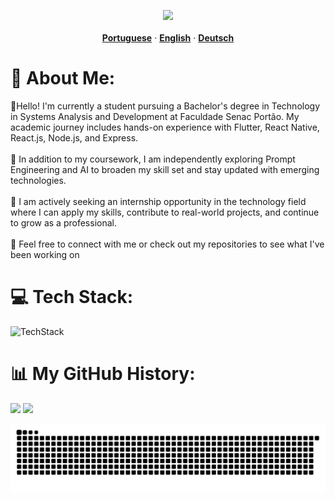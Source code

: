 <p align='center'>
  <img src="https://capsule-render.vercel.app/api?type=venom&height=200&text=Welcome!&fontSize=70&color=0:8A2BE2,100:23FFA3&stroke=23FFA3"></img>
  <br />
  <br />
  <a href="https://github.com/ArthurVenturi/ArthurVenturi/blob/main/languages/README.pt-br.md"><strong>Portuguese</strong></a>
    ·
  <a href="https://github.com/ArthurVenturi/ArthurVenturi/blob/main/README.md"><strong>English</strong></a>
    ·
  <a href="https://github.com/ArthurVenturi/ArthurVenturi/blob/main/languages/README.de-de.md"><strong>Deutsch</strong></a>
</p>

# 💫 About Me:

👋Hello! I'm currently a student pursuing a Bachelor's degree in Technology in Systems Analysis and Development at Faculdade Senac Portão. My academic journey includes hands-on experience with Flutter, React Native, React.js, Node.js, and Express.<br><br>🌱 In addition to my coursework, I am independently exploring Prompt Engineering and AI to broaden my skill set and stay updated with emerging technologies.<br><br>🔭 I am actively seeking an internship opportunity in the technology field where I can apply my skills, contribute to real-world projects, and continue to grow as a professional.<br><br>🤝 Feel free to connect with me or check out my repositories to see what I've been working on

# 💻 Tech Stack:

![TechStack](https://skillicons.dev/icons?i=html,css,bootstrap,js,react,nodejs,express,py,angular,java,hibernate,spring,cs,php,git,github,figma,xd,arduino,dart,mysql,postgres,prisma,firebase,git,github)

# 📊 My GitHub History:

![](https://github-readme-stats.vercel.app/api?username=ArthurVenturi&theme=github_dark&hide_border=false&include_all_commits=true&count_private=true)
![](https://github-readme-stats.vercel.app/api/top-langs/?username=ArthurVenturi&theme=github_dark&hide_border=false&include_all_commits=true&count_private=true&layout=compact)<br/>

![Snake animation](https://github.com/ArthurVenturi/ArthurVenturi/blob/output/github-contribution-grid-snake-dark.svg)
